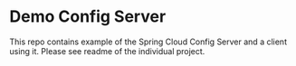 # Demo Config Server 

This repo contains example of the Spring Cloud Config Server and a client using it.
Please see readme of the individual project.
